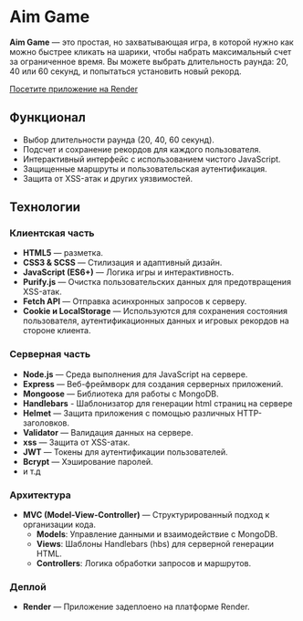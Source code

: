 # Aim Game


**Aim Game** — это простая, но захватывающая игра, в которой нужно как можно быстрее кликать на шарики, чтобы набрать максимальный счет за ограниченное время. Вы можете выбрать длительность раунда: 20, 40 или 60 секунд, и попытаться установить новый рекорд.


[Посетите приложение на Render](https://aim-game-o3gv.onrender.com/)

## Функционал

- Выбор длительности раунда (20, 40, 60 секунд).
- Подсчет и сохранение рекордов для каждого пользователя.
- Интерактивный интерфейс с использованием чистого JavaScript.
- Защищенные маршруты и пользовательская аутентификация.
- Защита от XSS-атак и других уязвимостей.

## Технологии

### Клиентская часть

- **HTML5** —  разметка.
- **CSS3 & SCSS** — Стилизация и адаптивный дизайн.
- **JavaScript (ES6+)** — Логика игры и интерактивность.
- **Purify.js** — Очистка пользовательских данных для предотвращения XSS-атак.
- **Fetch API** — Отправка асинхронных запросов к серверу.
- **Cookie и LocalStorage** — Используются для сохранения состояния пользователя, аутентификационных данных и игровых рекордов на стороне клиента.

### Серверная часть

- **Node.js** — Среда выполнения для JavaScript на сервере.
- **Express** — Веб-фреймворк для создания серверных приложений.
- **Mongoose** — Библиотека для работы с MongoDB.
- **Handlebars** - Шаблонизатор для генерации html страниц на сервере
- **Helmet** — Защита приложения с помощью различных HTTP-заголовков.
- **Validator** — Валидация данных на сервере.
- **xss** — Защита от XSS-атак.
- **JWT** — Токены для аутентификации пользователей.
- **Bcrypt** — Хэширование паролей.
- и т.д

### Архитектура

- **MVC (Model-View-Controller)** — Структурированный подход к организации кода.
  - **Models**: Управление данными и взаимодействие с MongoDB.
  - **Views**: Шаблоны Handlebars (hbs) для серверной генерации HTML.
  - **Controllers**: Логика обработки запросов и маршрутов.

### Деплой

- **Render** — Приложение задеплоено на платформе Render.
